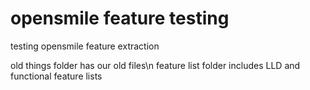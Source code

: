 # opensmile feature testing
testing opensmile feature extraction

old things folder has our old files\n
feature list folder includes LLD and functional feature lists
